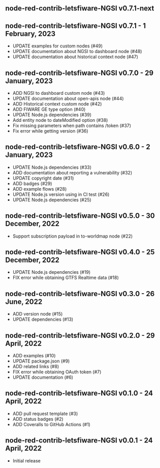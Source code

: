 ## node-red-contrib-letsfiware-NGSI v0.7.1-next

## node-red-contrib-letsfiware-NGSI v0.7.1 - 1 February, 2023

-  UPDATE examples for custom nodes (#49)
-  UPDATE documentation about NGSI to dashboard node (#48)
-  UPDATE documentation about historical context node (#47)

## node-red-contrib-letsfiware-NGSI v0.7.0 - 29 January, 2023

-  ADD NGSI to dashboard custom node (#43)
-  UPDATE documentation about open-apis node (#44)
-  ADD Historical context custom node (#42)
-  ADD FIWARE GE type option (#40)
-  UPDATE Node.js dependencies (#39)
-  Add entity node to dateModified option (#38)
-  Fix missing parameters when path contains /token (#37)
-  Fix error while getting version (#36)

## node-red-contrib-letsfiware-NGSI v0.6.0 - 2 January, 2023

-  UPDATE Node.js dependencies (#33)
-  ADD documentation about reporting a vulnerability (#32)
-  UPDATE copyright date (#31)
-  ADD badges (#29)
-  ADD example flows (#28)
-  UPDATE Node.js version using in CI test (#26)
-  UPDATE Node.js dependencies (#25)

## node-red-contrib-letsfiware-NGSI v0.5.0 - 30 December, 2022

-  Support subscription payload in to-worldmap node (#22)

## node-red-contrib-letsfiware-NGSI v0.4.0 - 25 December, 2022

-  UPDATE Node.js dependencies (#19)
-  FIX error while obtaining GTFS Realtime data (#18)

## node-red-contrib-letsfiware-NGSI v0.3.0 - 26 June, 2022

-  ADD version node (#15)
-  UPDATE dependencies (#13)

## node-red-contrib-letsfiware-NGSI v0.2.0 - 29 April, 2022

-   ADD examples (#10)
-   UPDATE package.json (#9)
-   ADD related links (#8)
-   FIX error while obtaining OAuth token (#7)
-   UPDATE documentation (#6)

## node-red-contrib-letsfiware-NGSI v0.1.0 - 24 April, 2022

-   ADD pull request template (#3)
-   ADD status badges (#2)
-   ADD Coveralls to GitHub Actions (#1)

## node-red-contrib-letsfiware-NGSI v0.0.1 - 24 April, 2022

-   Initial release

